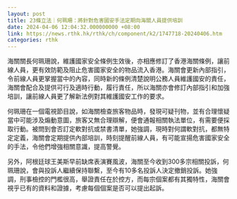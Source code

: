 ```yaml
---
layout: post
title: 23條立法｜何珮珊：將針對危害國安手法定期向海關人員提供培訓
date: 2024-04-06 12:04:32.000000000 +08:00
link: https://news.rthk.hk/rthk/ch/component/k2/1747718-20240406.htm
categories: rthk
---
```


海關關長何珮珊說，維護國家安全條例生效後，亦相應修訂了香港海關條例，讓前線人員，更有效防範及阻止危害國家安全的物品流入香港。海關會更新內部指引，令前線人員更掌握當中的內容，同時新的條例清楚說明公務人員維護國安的責任，海關會配合及提供可行及適時行動，履行責任，所以海關亦會修訂內部指引和加強培訓，讓前線人員更了解新法例對其維護國安工作的要求。

何珮珊在一個電視節目說，如海關檢查旅客物品時，發現可疑刊物，並有合理懷疑當中可能涉及煽動意圖，旅客又無合理辯解，便會通報相關執法單位，有需要便採取行動。被問到會否訂定軟對抗或禁書清單，她強調，現時對何謂軟對抗，都無特定定義，海關會定期提供內部培訓，時刻提醒前線人員，有可能宣揚危害國家安全的手法，令他們增強相關意識，提高警覺。

另外，阿根廷球王美斯早前缺席表演賽風波，海關至今收到300多宗相關投訴，何珮珊說，會與投訴人繼續保持聯繫，至今有10多名投訴人決定撤銷投訴。她強調，刑事檢控的門檻很高，舉證責任在於控方，而每宗個案都有其獨特性，海關會視乎已有的資料和證據，考慮每個個案是否可以提出起訴。
